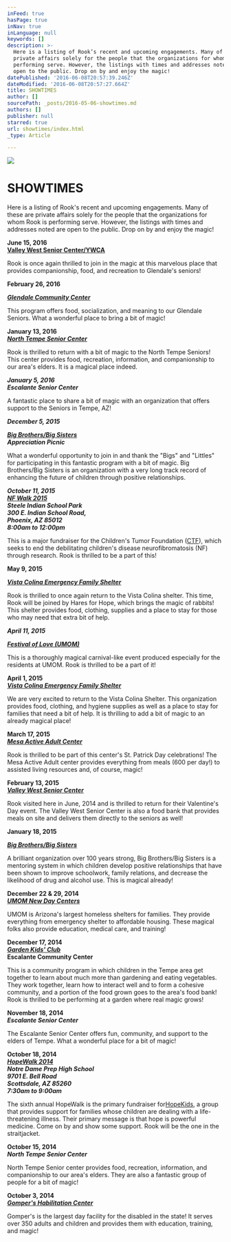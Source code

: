 ```yaml
---
inFeed: true
hasPage: true
inNav: true
inLanguage: null
keywords: []
description: >-
  Here is a listing of Rook’s recent and upcoming engagements. Many of these are
  private affairs solely for the people that the organizations for whom Rook is
  performing serve. However, the listings with times and addresses noted are
  open to the public. Drop on by and enjoy the magic!
datePublished: '2016-06-08T20:57:39.246Z'
dateModified: '2016-06-08T20:57:27.664Z'
title: SHOWTIMES
author: []
sourcePath: _posts/2016-05-06-showtimes.md
authors: []
publisher: null
starred: true
url: showtimes/index.html
_type: Article

---
```

![](https://the-grid-user-content.s3-us-west-2.amazonaws.com/de7a204d-02bc-4532-ac1b-14c5efe103fd.png)

# SHOWTIMES

Here is a listing of Rook's recent and upcoming engagements. Many of these are private affairs solely for the people that the organizations for whom Rook is performing serve. However, the listings with times and addresses noted are open to the public. Drop on by and enjoy the magic!

**June 15, 2016**  
**[Valley West Senior Center/YWCA][0]**

Rook is once again thrilled to join in the magic at this marvelous place that provides companionship, food, and recreation to Glendale's seniors!

**February 26, 2016**

_**[Glendale Community Center][1]**_

This program offers food, socialization, and meaning to our Glendale Seniors. What a wonderful place to bring a bit of magic!

**January 13, 2016**  
[_**North Tempe Senior Center**_][2]

Rook is thrilled to return with a bit of magic to the North Tempe Seniors! This center provides food, recreation, information, and companionship to our area's elders. It is a magical place indeed.

_**January 5, 2016**_  
_**Escalante Senior Center**_

A fantastic place to share a bit of magic with an organization that offers support to the Seniors in Tempe, AZ!

**_December 5, 2015_**

**_[Big Brothers/Big Sisters][3]_**  
**_Appreciation Picnic_**

What a wonderful opportunity to join in and thank the "Bigs" and "Littles" for participating in this fantastic program with a bit of magic. Big Brothers/Big Sisters is an organization with a very long track record of enhancing the future of children through positive relationships.

**_October 11, 2015_**  
**_[NF Walk 2015][4]_**  
**_Steele Indian School Park_**  
**_300 E. Indian School Road,_**  
**_Phoenix, AZ 85012_**  
**_8:00am to 12:00pm_**

This is a major fundraiser for the Children's Tumor Foundation ([CTF][5]), which seeks to end the debilitating children's disease neurofibromatosis (NF) through research. Rook is thrilled to be a part of this!

**May 9, 2015**

_**[Vista Colina Emergency Family Shelter][6]**_

Rook is thrilled to once again return to the Vista Colina shelter. This time, Rook will be joined by Hares for Hope, which brings the magic of rabbits! This shelter provides food, clothing, supplies and a place to stay for those who may need that extra bit of help.

**_April 11, 2015_**

**_[Festival of Love (UMOM)][7]_**

This is a thoroughly magical carnival-like event produced especially for the residents at UMOM. Rook is thrilled to be a part of it!

**April 1, 2015**  
_**[Vista Colina Emergency Family Shelter][6]**_

We are very excited to return to the Vista Colina Shelter. This organization provides food, clothing, and hygiene supplies as well as a place to stay for families that need a bit of help. It is thrilling to add a bit of magic to an already magical place!

**March 17, 2015**  
**_[Mesa Active Adult Center][8]_**

Rook is thrilled to be part of this center's St. Patrick Day celebrations! The Mesa Active Adult center provides everything from meals (600 per day!) to assisted living resources and, of course, magic!

**February 13, 2015**  
_**[Valley West Senior Center][0]**_

Rook visited here in June, 2014 and is thrilled to return for their Valentine's Day event. The Valley West Senior Center is also a food bank that provides meals on site and delivers them directly to the seniors as well!

**January 18, 2015**

[_**Big Brothers/Big Sisters**_][3]

A brilliant organization over 100 years strong, Big Brothers/Big Sisters is a mentoring system in which children develop positive relationships that have been shown to improve schoolwork, family relations, and decrease the likelihood of drug and alcohol use. This is magical already!

**December 22 & 29, 2014**  
[_**UMOM New Day Centers**_][9]

UMOM is Arizona's largest homeless shelters for families. They provide everything from emergency shelter to affordable housing. These magical folks also provide education, medical care, and training!

**December 17, 2014**  
[_**Garden Kids' Club**_][10]  
**Escalante Community Center**

This is a community program in which children in the Tempe area get together to learn about much more than gardening and eating vegetables. They work together, learn how to interact well and to form a cohesive community, and a portion of the food grown goes to the area's food bank! Rook is thrilled to be performing at a garden where real magic grows!

**November 18, 2014**  
_**Escalante Senior Center**_

The Escalante Senior Center offers fun, community, and support to the elders of Tempe. What a wonderful place for a bit of magic!

**October 18, 2014**  
[_**HopeWalk 2014**_][11]  
_**Notre Dame Prep High School**_  
_**9701 E. Bell Road**_  
_**Scottsdale, AZ 85260**_  
_**7:30am to 9:00am**_

The sixth annual HopeWalk is the primary fundraiser for[HopeKids][12], a group that provides support for families whose children are dealing with a life-threatening illness. Their primary message is that hope is powerful medicine. Come on by and show some support. Rook will be the one in the straitjacket.

**October 15, 2014**  
_**North Tempe Senior Center**_

North Tempe Senior center provides food, recreation, information, and companionship to our area's elders. They are also a fantastic group of people for a bit of magic!

**October 3, 2014**  
**[_Gomper's Habilitation Center_][13]**

Gomper's is the largest day facility for the disabled in the state! It serves over 350 adults and children and provides them with education, training, and magic!

[0]: http://www.azfoodbanks.org/index.php/foodbank/article/ywca_of_maricopa_county_-_valley_west_center
[1]: https://www.glendaleaz.com/parksandrecreation/centers/GlendaleCommunityCenter.cfm
[2]: http://www.tempe.gov/city-hall/community-services/community-recreation-centers/north-tempe-multi-generational-center/senior-center
[3]: http://www.bbbsaz.org/site/c.bkLWKhOTLfK2E/b.6561823/k.EEE3/Home_Page.htm
[4]: http://www.kintera.org/faf/home/default.asp?ievent=1133615
[5]: http://www.ctf.org/
[6]: http://www.cassaz.org/vista-colina-emergency-family-shelter.html
[7]: https://www.facebook.com/events/346741358848203/
[8]: http://mesa.evadultresources.org/
[9]: https://www.umom.org/
[10]: https://www.facebook.com/EscalanteCommunityGarden/info?tab=overview
[11]: http://www.hopewalkaz.com/
[12]: https://www.hopekids.org/
[13]: http://gomperscenter.org/